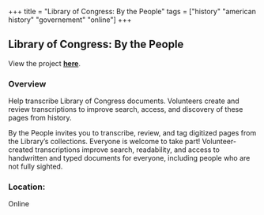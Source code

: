 +++
title = "Library of Congress: By the People"
tags = ["history" "american history" "governement" "online"]
+++

## Library of Congress: By the People

View the project [**here**](https://crowd.loc.gov/).

### Overview

Help transcribe Library of Congress documents. Volunteers create and review transcriptions to improve search, access, and discovery of these pages from history.

By the People invites you to transcribe, review, and tag digitized pages from the Library’s collections. Everyone is welcome to take part! Volunteer-created transcriptions improve search, readability, and access to handwritten and typed documents for everyone, including people who are not fully sighted.

### Location:
Online
